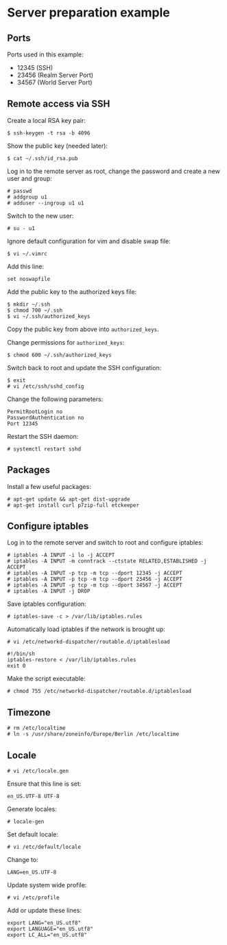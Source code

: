 # Server preparation example

## Ports

Ports used in this example:

- 12345 (SSH)
- 23456 (Realm Server Port)
- 34567 (World Server Port)

## Remote access via SSH

Create a local RSA key pair:

`$ ssh-keygen -t rsa -b 4096`

Show the public key (needed later):

`$ cat ~/.ssh/id_rsa.pub`

Log in to the remote server as root, change the password and create a new user and group:

```
# passwd
# addgroup u1
# adduser --ingroup u1 u1
```

Switch to the new user:

`# su - u1`

Ignore default configuration for vim and disable swap file:

`$ vi ~/.vimrc`

Add this line:

`set noswapfile`

Add the public key to the authorized keys file:

```
$ mkdir ~/.ssh
$ chmod 700 ~/.ssh
$ vi ~/.ssh/authorized_keys
```

Copy the public key from above into `authorized_keys`.

Change permissions for `authorized_keys`:

`$ chmod 600 ~/.ssh/authorized_keys`

Switch back to root and update the SSH configuration:

```
$ exit
# vi /etc/ssh/sshd_config
```

Change the following parameters:

```
PermitRootLogin no
PasswordAuthentication no
Port 12345
```

Restart the SSH daemon:

`# systemctl restart sshd`

## Packages

Install a few useful packages:

```
# apt-get update && apt-get dist-upgrade
# apt-get install curl p7zip-full etckeeper
```

## Configure iptables

Log in to the remote server and switch to root and configure iptables:

```
# iptables -A INPUT -i lo -j ACCEPT
# iptables -A INPUT -m conntrack --ctstate RELATED,ESTABLISHED -j ACCEPT
# iptables -A INPUT -p tcp -m tcp --dport 12345 -j ACCEPT
# iptables -A INPUT -p tcp -m tcp --dport 23456 -j ACCEPT
# iptables -A INPUT -p tcp -m tcp --dport 34567 -j ACCEPT
# iptables -A INPUT -j DROP
```

Save iptables configuration:

`# iptables-save -c > /var/lib/iptables.rules`

Automatically load iptables if the network is brought up:

`# vi /etc/networkd-dispatcher/routable.d/iptablesload`

```
#!/bin/sh
iptables-restore < /var/lib/iptables.rules
exit 0
```

Make the script executable:

`# chmod 755 /etc/networkd-dispatcher/routable.d/iptablesload`

## Timezone

```
# rm /etc/localtime
# ln -s /usr/share/zoneinfo/Europe/Berlin /etc/localtime
```

## Locale

`# vi /etc/locale.gen`

Ensure that this line is set:

`en_US.UTF-8 UTF-8`

Generate locales:

`# locale-gen`

Set default locale:

`# vi /etc/default/locale`

Change to:

`LANG=en_US.UTF-8`

Update system wide profile:

`# vi /etc/profile`

Add or update these lines:

```
export LANG="en_US.utf8"
export LANGUAGE="en_US.utf8"
export LC_ALL="en_US.utf8"
```

